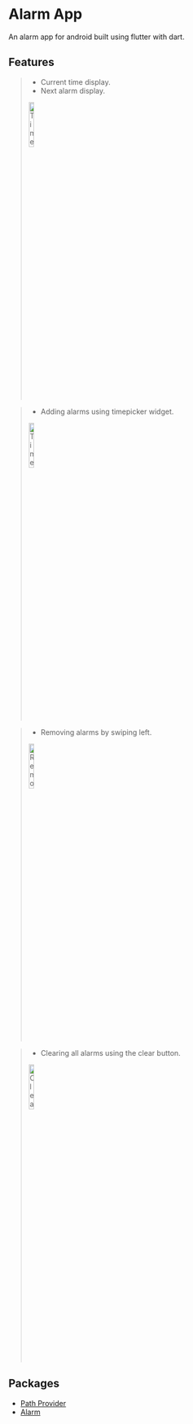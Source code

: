 # Alarm App
An alarm app for android built using flutter with dart.
## Features
> - Current time display.
> - Next alarm display.
> <img src="https://github.com/isaac238/alarm_app/assets/33090779/788368ff-31a0-4017-9b64-43a8d1e14275" alt="Time Display" width="15%" height="15%" />

> - Adding alarms using timepicker widget.
> <img src="https://github.com/isaac238/alarm_app/assets/33090779/619252be-818a-4612-b145-497b95bff549" alt="Time Selection" width="15%" height="15%" />

> - Removing alarms by swiping left.
> <img src="https://github.com/isaac238/alarm_app/assets/33090779/2f02d73b-b8f6-4ed6-84fa-18346e1b2996" alt="Removing Alarm" width="15%" height="15%" />

> - Clearing all alarms using the clear button.
> <img src="https://github.com/isaac238/alarm_app/assets/33090779/13a6fc2d-5734-418c-a648-bfd6b41835af" alt="Clearing Alarms" width="15%" height="15%" />

## Packages
- [Path Provider](https://pub.dev/packages/path_provider)
- [Alarm](https://pub.dev/packages/alarm)
